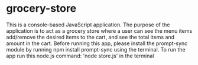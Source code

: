 # grocery-store

This is a console-based JavaScript application. The purpose of the application is to act as a grocery store where a user can see the menu items add/remove the desired items to the cart, and see the total items and amount in the cart.
Before running this app, please install the prompt-sync module by running npm install prompt-sync using the terminal. To run the app run this node.js command: 'node store.js' in the terminal
